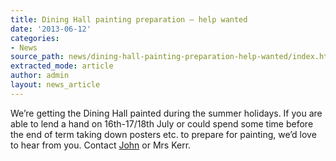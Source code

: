 ```yaml
---
title: Dining Hall painting preparation – help wanted
date: '2013-06-12'
categories:
- News
source_path: news/dining-hall-painting-preparation-help-wanted/index.html
extracted_mode: article
author: admin
layout: news_article
---
```

We’re getting the Dining Hall painted during the summer holidays. If you are able to lend a hand on 16th-17/18th July or could spend some time before the end of term taking down posters etc. to prepare for painting, we’d love to hear from you. Contact [John](mailto:john.lewis-hpc@hotmail.co.uk) or Mrs Kerr.
